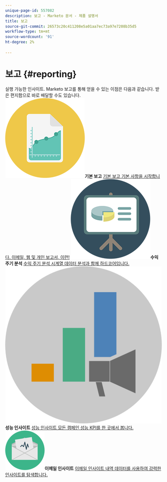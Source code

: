 ```yaml
---
unique-page-id: 557082
description: 보고 - Marketo 문서 - 제품 설명서
title: 보고
source-git-commit: 26573c20c411208e5a01aa7ec73a97e7208b35d5
workflow-type: tm+mt
source-wordcount: '91'
ht-degree: 2%

---
```



# 보고 {#reporting}

실행 가능한 인사이트. Marketo 보고를 통해 얻을 수 있는 이점은 다음과 같습니다. 받은 편지함으로 바로 배달할 수도 있습니다.
**&#x200B; ![기본 보고](assets/documents-bookmarks-17.png)기본 보고** [기본 보고 기본 사항을 시작합니다. 이메일, 웹 및 개인 보고서, 이런!](https://docs.marketo.com/display/DOCS/Basic+Reporting)     **&#x200B; ![수익 주기 분석](assets/seo-08.png)수익 주기 분석** [수익 주기 분석 시계열 데이터 분석과 함께 하드코어입니다.](https://docs.marketo.com/display/DOCS/Revenue+Cycle+Analytics)     **&#x200B; ![성능 인사이트](assets/mpi-for-docs-2x.png)성능 인사이트** [성능 인사이트 모든 캠페인 성능 KPI를 한 곳에서 봅니다.](https://docs.marketo.com/display/DOCS/Marketing+Performance+Insights)     **&#x200B; ![이메일 인사이트](assets/email-insights.png)이메일 인사이트** [이메일 인사이트 내역 데이터를 사용하여 강력한 인사이트를 탐색합니다.](https://docs.marketo.com/display/DOCS/Email+Insights)
